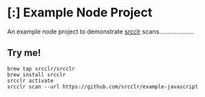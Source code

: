 # [:] Example Node Project

An example node project to demonstrate [srcclr](https://www.srcclr.com) scans....................

## Try me!

```
brew tap srcclr/srcclr
brew install srcclr
srcclr activate
srcclr scan --url https://github.com/srcclr/example-javascript
```
